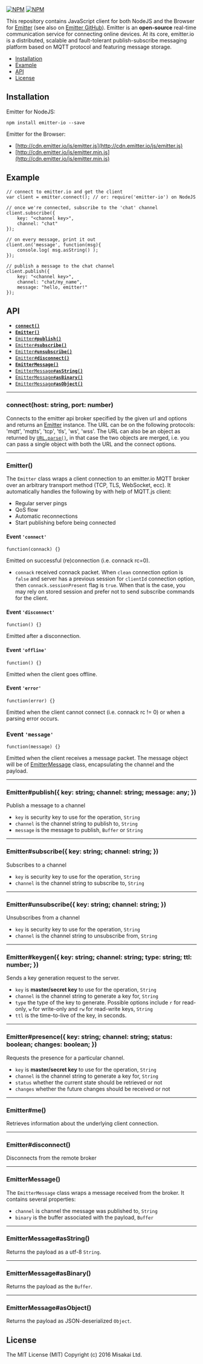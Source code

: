 [![NPM](https://nodei.co/npm/emitter-io.png)](https://nodei.co/npm/emitter-io/)
[![NPM](https://nodei.co/npm-dl/emitter-io.png)](https://nodei.co/npm/emitter-io/)

This repository contains JavaScript client for both NodeJS and the Browser for [Emitter](https://emitter.io) (see also on [Emitter GitHub](https://github.com/emitter-io/emitter)). Emitter is an **open-source** real-time communication service for connecting online devices. At its core, emitter.io is a distributed, scalable and fault-tolerant publish-subscribe messaging platform based on MQTT protocol and featuring message storage.

* [Installation](#install)
* [Example](#example)
* [API](#api)
* [License](#license)

<a name="install"></a>
## Installation

Emitter for NodeJS:
```
npm install emitter-io --save
```

Emitter for the Browser:
* [http://cdn.emitter.io/js/emitter.js](http://cdn.emitter.io/js/emitter.js)
* [http://cdn.emitter.io/js/emitter.min.js](http://cdn.emitter.io/js/emitter.min.js)

<a name="example"></a>
## Example

```
// connect to emitter.io and get the client
var client = emitter.connect(); // or: require('emitter-io') on NodeJS 

// once we're connected, subscribe to the 'chat' channel
client.subscribe({
	key: "<channel key>",
	channel: "chat"
});
    
// on every message, print it out
client.on('message', function(msg){
	console.log( msg.asString() );
});

// publish a message to the chat channel
client.publish({
	key: "<channel key>",
	channel: "chat/my_name",
	message: "hello, emitter!"
});
```
<a name="api"></a>
## API
  * <a href="#connect"><code><b>connect()</b></code></a>
  * <a href="#client"><code><b>Emitter()</b></code></a>
  * <a href="#publish"><code>Emitter#<b>publish()</b></code></a>
  * <a href="#subscribe"><code>Emitter#<b>subscribe()</b></code></a>
  * <a href="#unsubscribe"><code>Emitter#<b>unsubscribe()</b></code></a>
  * <a href="#disconnect"><code>Emitter#<b>disconnect()</b></code></a>
  * <a href="#message"><code><b>EmitterMessage()</b></code></a>
  * <a href="#asString"><code>EmitterMessage#<b>asString()</b></code></a>
  * <a href="#asBinary"><code>EmitterMessage#<b>asBinary()</b></code></a>
  * <a href="#asObject"><code>EmitterMessage#<b>asObject()</b></code></a>

-------------------------------------------------------
<a name="connect"></a>
### connect(host: string, port: number)

Connects to the emitter api broker specified by the given url and options and returns an [Emitter](#emitter) instance. The URL can be on the following protocols: 'mqtt', 'mqtts', 'tcp', 'tls', 'ws', 'wss'. The URL can also be an object as returned by [`URL.parse()`](http://nodejs.org/api/url.html#url_url_parse_urlstr_parsequerystring_slashesdenotehost), in that case the two objects are merged, i.e. you can pass a single object with both the URL and the connect options.

-------------------------------------------------------
<a name="client"></a>
### Emitter()

The `Emitter` class wraps a client connection to an emitter.io MQTT broker over an arbitrary transport method (TCP, TLS, WebSocket, ecc). It automatically handles the following by with help of MQTT.js client:
* Regular server pings
* QoS flow
* Automatic reconnections
* Start publishing before being connected


#### Event `'connect'`

`function(connack) {}`

Emitted on successful (re)connection (i.e. connack rc=0). 
* `connack` received connack packet. When `clean` connection option is `false` and server has a previous session 
for `clientId` connection option, then `connack.sessionPresent` flag is `true`. When that is the case, 
you may rely on stored session and prefer not to send subscribe commands for the client.

#### Event `'disconnect'`

`function() {}`

Emitted after a disconnection.

#### Event `'offline'`

`function() {}`

Emitted when the client goes offline.

#### Event `'error'`

`function(error) {}`

Emitted when the client cannot connect (i.e. connack rc != 0) or when a parsing error occurs.

### Event `'message'`

`function(message) {}`

Emitted when the client receives a message packet. The message object will be of [EmitterMessage](#message) class, encapsulating the channel and the payload.


-------------------------------------------------------
<a name="publish"></a>
### Emitter#publish({ key: string; channel: string; message: any;  })

Publish a message to a channel
* `key` is security key to use for the operation, `String`
* `channel` is the channel string to publish to, `String`
* `message` is the message to publish, `Buffer` or `String`

-------------------------------------------------------
<a name="subscribe"></a>
### Emitter#subscribe({ key: string; channel: string;  })

Subscribes to a channel
* `key` is security key to use for the operation, `String`
* `channel` is the channel string to subscribe to, `String`

-------------------------------------------------------
<a name="unsubscribe"></a>
### Emitter#unsubscribe({ key: string; channel: string;  })

Unsubscribes from a channel
* `key` is security key to use for the operation, `String`
* `channel` is the channel string to unsubscribe from, `String`

-------------------------------------------------------
<a name="unsubscribe"></a>
### Emitter#keygen({ key: string; channel: string; type: string; ttl: number; })

Sends a key generation request to the server.
* `key` is **master/secret key** to use for the operation, `String`
* `channel` is the channel string to generate a key for, `String`
* `type` the type of the key to generate. Possible options include `r` for read-only, `w` for write-only and `rw` for read-write keys, `String`
* `ttl` is the time-to-live of the key, in seconds.


-------------------------------------------------------
<a name="presence"></a>
### Emitter#presence({ key: string; channel: string; status: boolean; changes: boolean; })

Requests the presence for a particular channel.
* `key` is **master/secret key** to use for the operation, `String`
* `channel` is the channel string to generate a key for, `String`
* `status` whether the current state should be retrieved or not
* `changes` whether the future changes should be received or not

-------------------------------------------------------
<a name="me"></a>
### Emitter#me()

Retrieves information about the underlying client connection.

-------------------------------------------------------
<a name="disconnect"></a>
### Emitter#disconnect()

Disconnects from the remote broker

-------------------------------------------------------
<a name="message"></a>
### EmitterMessage()

The `EmitterMessage` class wraps a message received from the broker. It contains several properties:
* `channel` is channel the message was published to, `String`
* `binary` is the buffer associated with the payload, `Buffer`

-------------------------------------------------------
<a name="asString"></a>
### EmitterMessage#asString()

Returns the payload as a utf-8 `String`.

-------------------------------------------------------
<a name="asBinary"></a>
### EmitterMessage#asBinary()

Returns the payload as the `Buffer`.

-------------------------------------------------------
<a name="asObject"></a>
### EmitterMessage#asObject()

Returns the payload as JSON-deserialized `Object`.

<a name="license"></a>
## License

The MIT License (MIT)
Copyright (c) 2016 Misakai Ltd.
